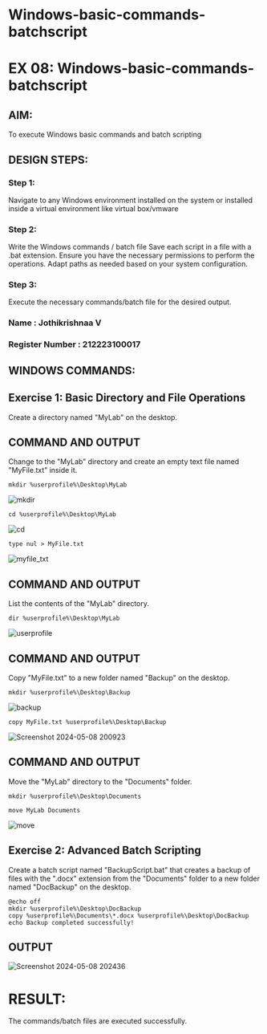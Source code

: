 # Windows-basic-commands-batchscript
# EX 08: Windows-basic-commands-batchscript

## AIM:
To execute Windows basic commands and batch scripting

## DESIGN STEPS:

### Step 1:

Navigate to any Windows environment installed on the system or installed inside a virtual environment like virtual box/vmware 

### Step 2:

Write the Windows commands / batch file
Save each script in a file with a .bat extension.
Ensure you have the necessary permissions to perform the operations.
Adapt paths as needed based on your system configuration.
### Step 3:

Execute the necessary commands/batch file for the desired output. 

### Name : Jothikrishnaa V
### Register Number : 212223100017

## WINDOWS COMMANDS:

## Exercise 1: Basic Directory and File Operations

Create a directory named "MyLab" on the desktop.

## COMMAND AND OUTPUT

Change to the "MyLab" directory and create an empty text file named "MyFile.txt" inside it.

```
mkdir %userprofile%\Desktop\MyLab

```

![mkdir](https://github.com/Aakashraj04/Windows-basic-commands-batchscript/assets/121117266/9fd1bc4e-1eae-40f4-90cd-b3e375ccd68b)


```
cd %userprofile%\Desktop\MyLab
```

![cd](https://github.com/Aakashraj04/Windows-basic-commands-batchscript/assets/121117266/46461fa3-7da7-4805-84d8-5ff73bfac3a9)


```
type nul > MyFile.txt

```
![myfile_txt](https://github.com/Aakashraj04/Windows-basic-commands-batchscript/assets/121117266/9f8c69cf-5762-47cc-b442-da02ccbb0a44)

## COMMAND AND OUTPUT

List the contents of the "MyLab" directory.
```
dir %userprofile%\Desktop\MyLab
```

![userprofile](https://github.com/Aakashraj04/Windows-basic-commands-batchscript/assets/121117266/f8868342-11ec-40c7-a0af-c92f66e6804c)

## COMMAND AND OUTPUT

Copy "MyFile.txt" to a new folder named "Backup" on the desktop.

```
mkdir %userprofile%\Desktop\Backup

```
![backup](https://github.com/Aakashraj04/Windows-basic-commands-batchscript/assets/121117266/945f1493-8ee2-408d-aa59-138912464919)

```
copy MyFile.txt %userprofile%\Desktop\Backup
```

![Screenshot 2024-05-08 200923](https://github.com/Aakashraj04/Windows-basic-commands-batchscript/assets/121117266/15f53b1e-1cc4-47e6-9017-655b14c00e43)


## COMMAND AND OUTPUT

Move the "MyLab" directory to the "Documents" folder.

```
mkdir %userprofile%\Desktop\Documents
```

```
move MyLab Documents
```
![move](https://github.com/Aakashraj04/Windows-basic-commands-batchscript/assets/121117266/bf3921e6-1988-42a4-b3cd-224afda8fe18)

## Exercise 2: Advanced Batch Scripting
Create a batch script named "BackupScript.bat" that creates a backup of files with the ".docx" extension from the "Documents" folder to a new folder named "DocBackup" on the desktop.

```
@echo off
mkdir %userprofile%\Desktop\DocBackup
copy %userprofile%\Documents\*.docx %userprofile%\Desktop\DocBackup
echo Backup completed successfully!

```

## OUTPUT

![Screenshot 2024-05-08 202436](https://github.com/Aakashraj04/Windows-basic-commands-batchscript/assets/121117266/c08073e2-a0bf-443f-b3c0-13b8a224e02c)


# RESULT:
The commands/batch files are executed successfully.


